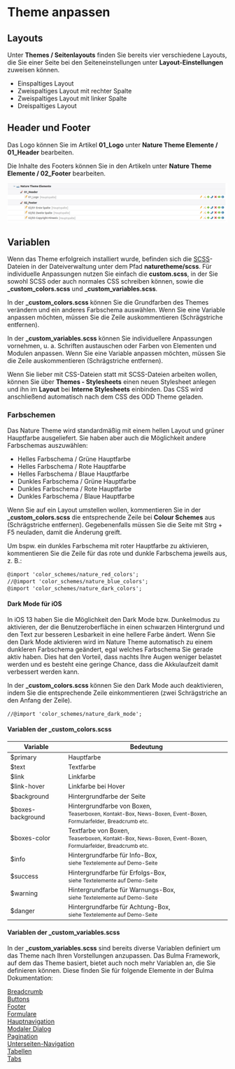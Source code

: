 # Theme anpassen

## Layouts

Unter **Themes / Seitenlayouts** finden Sie bereits vier verschiedene Layouts, die Sie einer Seite bei den Seiteneinstellungen unter **Layout-Einstellungen** zuweisen können.

* Einspaltiges Layout
* Zweispaltiges Layout mit rechter Spalte
* Zweispaltiges Layout mit linker Spalte
* Dreispaltiges Layout

## Header und Footer

Das Logo können Sie im Artikel **01_Logo** unter **Nature Theme Elemente / 01_Header** bearbeiten.

Die Inhalte des Footers können Sie in den Artikeln unter **Nature Theme Elemente / 02_Footer** bearbeiten.

![](../_images/nature-theme/einrichtung/nature_elemente_fuer_inserttag.png)

## Variablen

Wenn das Theme erfolgreich installiert wurde, befinden sich die [SCSS](https://sass-lang.com/documentation/file.SASS_REFERENCE.html)-Dateien in der Dateiverwaltung unter dem Pfad **naturetheme/scss**. Für individuelle Anpassungen nutzen Sie einfach die **custom.scss**, in der Sie sowohl SCSS oder auch normales CSS schreiben können, sowie die **\_custom\_colors.scss** und **\_custom\_variables.scss**.

In der **\_custom\_colors.scss** können Sie die Grundfarben des Themes verändern und ein anderes Farbschema auswählen. Wenn Sie eine Variable anpassen möchten, müssen Sie die Zeile auskommentieren (Schrägstriche entfernen).

In der **\_custom\_variables.scss** können Sie individuellere Anpassungen vornehmen, u. a. Schriften austauschen oder Farben von Elementen und Modulen anpassen. Wenn Sie eine Variable anpassen möchten, müssen Sie die Zeile auskommentieren (Schrägstriche entfernen).

Wenn Sie lieber mit CSS-Dateien statt mit SCSS-Dateien arbeiten wollen, können Sie über **Themes - Stylesheets** einen neuen Stylesheet anlegen und ihn im **Layout** bei **Interne Stylesheets** einbinden. Das CSS wird anschließend automatisch nach dem CSS des ODD Theme geladen.

### Farbschemen

Das Nature Theme wird standardmäßig mit einem hellen Layout und grüner Hauptfarbe ausgeliefert. Sie haben aber auch die Möglichkeit andere Farbschemas auszuwählen:

- Helles Farbschema / Grüne Hauptfarbe
- Helles Farbschema / Rote Hauptfarbe
- Helles Farbschema / Blaue Hauptfarbe
- Dunkles Farbschema / Grüne Hauptfarbe
- Dunkles Farbschema / Rote Hauptfarbe
- Dunkles Farbschema / Blaue Hauptfarbe

Wenn Sie auf ein Layout umstellen wollen, kommentieren Sie in der **\_custom\_colors.scss** die entsprechende Zeile bei **Colour Schemes** aus \(Schrägstriche entfernen\). Gegebenenfalls müssen Sie die Seite mit Strg + F5 neuladen, damit die Änderung greift.

Um bspw. ein dunkles Farbschema mit roter Hauptfarbe zu aktivieren, kommentieren Sie die Zeile für das rote und dunkle Farbschema jeweils aus, z. B.:

```
@import 'color_schemes/nature_red_colors';
//@import 'color_schemes/nature_blue_colors';
@import 'color_schemes/nature_dark_colors';
```

#### Dark Mode für iOS

In iOS 13 haben Sie die Möglichkeit den Dark Mode bzw. Dunkelmodus zu aktivieren, der die Benutzeroberfläche in einen schwarzen Hintergrund und den Text zur besseren Lesbarkeit in eine hellere Farbe ändert. Wenn Sie den Dark Mode aktivieren wird im Nature Theme automatisch zu einem dunkleren Farbschema geändert, egal welches Farbschema Sie gerade aktiv haben. Dies hat den Vorteil, dass nachts Ihre Augen weniger belastet werden und es besteht eine geringe Chance, dass die Akkulaufzeit damit verbessert werden kann.

In der **\_custom\_colors.scss** können Sie den Dark Mode auch deaktivieren, indem Sie die entsprechende Zeile einkommentieren (zwei Schrägstriche an den Anfang der Zeile).

```
//@import 'color_schemes/nature_dark_mode';
```

#### Variablen der \_custom\_colors.scss

| Variable | Bedeutung |
| ------------- | ------------- |
| $primary | Hauptfarbe |
| $text | Textfarbe |
| $link | Linkfarbe |
| $link-hover | Linkfarbe bei Hover |
| $background | Hintergrundfarbe der Seite |
| $boxes-background | Hintergrundfarbe von Boxen,<br><span style="font-size:12px;">Teaserboxen, Kontakt-Box, News-Boxen, Event-Boxen, Formularfelder, Breadcrumb etc.</span> |
| $boxes-color | Textfarbe von Boxen,<br><span style="font-size:12px;">Teaserboxen, Kontakt-Box, News-Boxen, Event-Boxen, Formularfelder, Breadcrumb etc.</span> |
| $info | Hintergrundfarbe für Info-Box,<br><span style="font-size:12px;">siehe Textelemente auf Demo-Seite</span> |
| $success | Hintergrundfarbe für Erfolgs-Box,<br><span style="font-size:12px;">siehe Textelemente auf Demo-Seite</span> |
| $warning | Hintergrundfarbe für Warnungs-Box,<br><span style="font-size:12px;">siehe Textelemente auf Demo-Seite</span> |
| $danger | Hintergrundfarbe für Achtung-Box,<br><span style="font-size:12px;">siehe Textelemente auf Demo-Seite</span> |

#### Variablen der \_custom\_variables.scss

In der **\_custom\_variables.scss** sind bereits diverse Variablen definiert um das Theme nach Ihren Vorstellungen anzupassen. Das Bulma Framework, auf dem das Theme basiert, bietet auch noch mehr Variablen an, die Sie definieren können. Diese finden Sie für folgende Elemente in der Bulma Dokumentation:

[Breadcrumb](https://bulma.io/documentation/components/breadcrumb/#variables)  
[Buttons](https://bulma.io/documentation/elements/button/#variables)  
[Footer](https://bulma.io/documentation/layout/footer/#variables)  
[Formulare](https://bulma.io/documentation/form/input/#variables)  
[Hauptnavigation](https://bulma.io/documentation/components/navbar/#variables)  
[Modaler Dialog](https://bulma.io/documentation/components/modal/#variables)  
[Pagination](https://bulma.io/documentation/components/pagination/#variables)  
[Unterseiten-Navigation](https://bulma.io/documentation/components/menu/#variables)  
[Tabellen](https://bulma.io/documentation/elements/table/#variables)  
[Tabs](https://bulma.io/documentation/components/tabs/#variables)  
